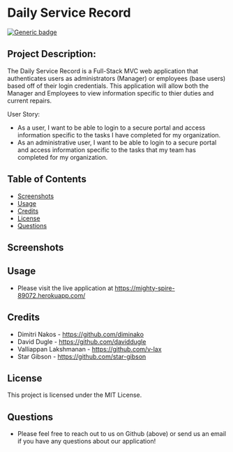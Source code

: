 # Daily Service Record
[![Generic badge](https://img.shields.io/badge/License-MIT-blue.svg)](https://shields.io/)

## Project Description: 
The Daily Service Record is a Full-Stack MVC web application that authenticates users as administrators (Manager) or employees (base users) based off of their login credentials. This application will allow both the Manager and Employees to view information specific to thier duties and current repairs.

User Story: 
* As a user, I want to be able to login to a secure portal and access information specific to the tasks I have completed for my organization. 
* As an administrative user, I want to be able to login to a secure portal and access information specific to the tasks that my team has completed for my organization. 

## Table of Contents
  * [Screenshots](#screenshot)
  * [Usage](#usage)
  * [Credits](#credits)
  * [License](#license)
  * [Questions](#questions)

## Screenshots

## Usage
* Please visit the live application at https://mighty-spire-89072.herokuapp.com/

## Credits
* Dimitri Nakos - https://github.com/diminako
* David Dugle - https://github.com/daviddugle
* Valliappan Lakshmanan - https://github.com/v-lax
* Star Gibson - https://github.com/star-gibson


## License
This project is licensed under the MIT License.

## Questions
  * Please feel free to reach out to us on Github (above) or send us an email if you have any questions about our application!